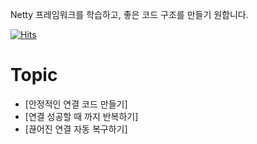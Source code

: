 Netty 프레임워크를 학습하고, 좋은 코드 구조를 만들기 원합니다. 

[![Hits](https://hits.seeyoufarm.com/api/count/incr/badge.svg?url=https%3A%2F%2Fgithub.com%2FJsing%2Fnetty-tcp-client&count_bg=%2379C83D&title_bg=%23555555&icon=&icon_color=%23E7E7E7&title=hits&edge_flat=false)](https://hits.seeyoufarm.com)

# Topic
- [안정적인 연결 코드 만들기] 
- [연결 성공할 때 까지 반복하기] 
- [끊어진 연결 자동 복구하기] 

